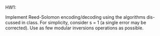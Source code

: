 HW1:

Implement Reed-Solomon encoding/decoding using the algorithms dis-
cussed in class. For simplicity, consider s = 1 (a single error may be corrected). Use as few modular inversions operations as possible.